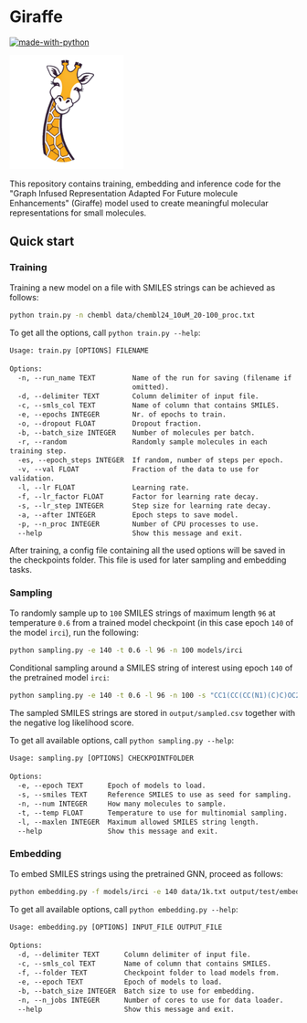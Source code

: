 # Giraffe

[![made-with-python](https://img.shields.io/badge/Made%20with-Python-1f425f.svg)](https://www.python.org/)

<img src="data/logo.png" alt="giraffe" width="200"/>

This repository contains training, embedding and inference code for the "Graph Infused Representation Adapted For Future molecule Enhancements" (Giraffe) model used to create meaningful molecular representations for small molecules.

## Quick start
### Training
Training a new model on a file with SMILES strings can be achieved as follows:
```bash
python train.py -n chembl data/chembl24_10uM_20-100_proc.txt
```
To get all the options, call `python train.py --help`:
```
Usage: train.py [OPTIONS] FILENAME

Options:
  -n, --run_name TEXT         Name of the run for saving (filename if
                              omitted).
  -d, --delimiter TEXT        Column delimiter of input file.
  -c, --smls_col TEXT         Name of column that contains SMILES.
  -e, --epochs INTEGER        Nr. of epochs to train.
  -o, --dropout FLOAT         Dropout fraction.
  -b, --batch_size INTEGER    Number of molecules per batch.
  -r, --random                Randomly sample molecules in each training step.
  -es, --epoch_steps INTEGER  If random, number of steps per epoch.
  -v, --val FLOAT             Fraction of the data to use for validation.
  -l, --lr FLOAT              Learning rate.
  -f, --lr_factor FLOAT       Factor for learning rate decay.
  -s, --lr_step INTEGER       Step size for learning rate decay.
  -a, --after INTEGER         Epoch steps to save model.
  -p, --n_proc INTEGER        Number of CPU processes to use.
  --help                      Show this message and exit.
```

After training, a config file containing all the used options will be saved in the checkpoints folder. This file is used for later sampling and embedding tasks.

### Sampling
To randomly sample up to `100` SMILES strings of maximum length `96` at temperature `0.6` from a trained model checkpoint (in this case epoch `140` of the model `irci`), run the following:
```bash
python sampling.py -e 140 -t 0.6 -l 96 -n 100 models/irci
```

Conditional sampling around a SMILES string of interest using epoch `140` of the pretrained model `irci`:
```bash
python sampling.py -e 140 -t 0.6 -l 96 -n 100 -s "CC1(CC(CC(N1)(C)C)OC2=NN=C(C=C2)C3=C(C=C(C=C3)C4=CNN=C4)O)C" models/irci
```
The sampled SMILES strings are stored in `output/sampled.csv` together with the negative log likelihood score.

To get all available options, call `python sampling.py --help`:
```
Usage: sampling.py [OPTIONS] CHECKPOINTFOLDER

Options:
  -e, --epoch TEXT      Epoch of models to load.
  -s, --smiles TEXT     Reference SMILES to use as seed for sampling.
  -n, --num INTEGER     How many molecules to sample.
  -t, --temp FLOAT      Temperature to use for multinomial sampling.
  -l, --maxlen INTEGER  Maximum allowed SMILES string length.
  --help                Show this message and exit.
```

### Embedding
To embed SMILES strings using the pretrained GNN, proceed as follows:
```bash
python embedding.py -f models/irci -e 140 data/1k.txt output/test/embeddings.csv
```
To get all available options, call `python embedding.py --help`:
```
Usage: embedding.py [OPTIONS] INPUT_FILE OUTPUT_FILE

Options:
  -d, --delimiter TEXT      Column delimiter of input file.
  -c, --smls_col TEXT       Name of column that contains SMILES.
  -f, --folder TEXT         Checkpoint folder to load models from.
  -e, --epoch TEXT          Epoch of models to load.
  -b, --batch_size INTEGER  Batch size to use for embedding.
  -n, --n_jobs INTEGER      Number of cores to use for data loader.
  --help                    Show this message and exit.
```
